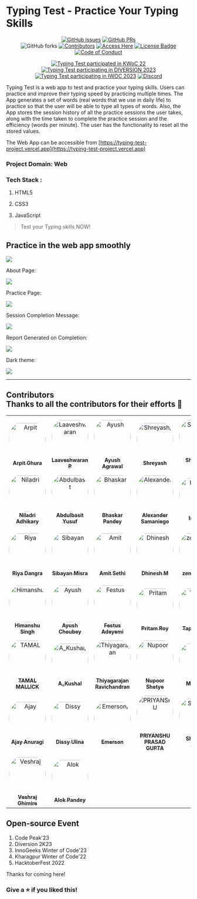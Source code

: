 #  Typing Test - Practice Your Typing Skills

<div align="center">

[![GitHub issues](https://img.shields.io/github/issues/arpitghura/typing-test?color=pink&logo=github)](https://github.com/arpitghura/typing-test/issues)
[![GitHub PRs](https://img.shields.io/github/issues-pr/arpitghura/typing-test?style=social&logo=github)](https://github.com/arpitghura/typing-test/pulls)          
![GitHub forks](https://img.shields.io/github/forks/arpitghura/typing-test?logo=git)
[![Contributors](https://img.shields.io/github/contributors/arpitghura/typing-test?color=2b9348)](https://github.com/arpitghura/typing-test/contributors")
[![Access Here](https://img.shields.io/badge/Access-Here-brightgreen?style=?style=for-the-badge)](https://typing-test-project.vercel.app/)
[![License Badge](https://img.shields.io/github/license/arpitghura/hacktoberfest?color=2b9348)](https://github.com/arpitghura/typing-test/blob/main/LICENSE)
[![Code of Conduct](https://img.shields.io/badge/Codeof-Conduct-brightgreen?style=?style=for-the-badge)](https://github.com/arpitghura/typing-test/blob/main/CODE_OF_CONDUCT.md)

[![Typing Test participated in KWoC 22](https://img.shields.io/badge/KWoC-2022-blue?style=?style=for-the-badge)](https://kwoc.kossiitkgp.org/projects?query=typing+test)
[![Typing Test participating in DIVERSION 2023](https://img.shields.io/badge/DIVERSION-2023-blue?style=?style=for-the-badge)](https://diversion.tech/)
[![Typing Test participating in IWOC 2023](https://img.shields.io/badge/IWOC-2023-blue?style=?style=for-the-badge)](https://iwoc.live/project)
[![Discord](https://img.shields.io/discord/1050391184217997422?label=Join%20Discord%20&logo=discord&style=?style=for-the-badge)](https://discord.gg/7c3VGDutmS)

</div>

Typing Test is a web app to test and practice your typing skills. Users can practice and improve their typing speed by practicing multiple times. The App generates a set of words (real words that we use in daily life) to practice so that the user will be able to type all types of words. Also, the App stores the session history of all the practice sessions the user takes, along with the time taken to complete the practice session and the efficiency (words per minute). The user has the functionality to reset all the stored values. 

The Web App can be accessible from [https://typing-test-project.vercel.app](https://typing-test-project.vercel.app)

### Project Domain: Web 
### Tech Stack : 

1. HTML5

2. CSS3

3. JavaScript

> Test your Typing skills NOW!

## Practice in the web app smoothly

<img src="./assets/images/homePage.jpeg">

About Page:

<img src="./assets/images/about.jpeg">

Practice Page:

<img src="./assets/images/practicePage.jpeg">

Session Completion Message:

<img src="./assets/images/typingSession.jpeg">

Report Generated on Completion:

<img src="./assets/images/report.jpeg">

Dark theme:

<img src="./assets/images/darkTheme.jpeg">

---
## Contributors <br>  Thanks to all the contributors for their efforts 💖

<table>
<tr>
    <td align="center" style="word-wrap: break-word; width: 150.0; height: 150.0">
        <a href=https://github.com/arpitghura>
            <img src=https://avatars.githubusercontent.com/u/41796013?v=4 width="100;"  style="border-radius:50%;align-items:center;justify-content:center;overflow:hidden;padding-top:10px" alt=Arpit Ghura/>
            <br />
            <sub style="font-size:14px"><b>Arpit Ghura</b></sub>
        </a>
    </td>
    <td align="center" style="word-wrap: break-word; width: 150.0; height: 150.0">
        <a href=https://github.com/aviiciii>
            <img src=https://avatars.githubusercontent.com/u/88141521?v=4 width="100;"  style="border-radius:50%;align-items:center;justify-content:center;overflow:hidden;padding-top:10px" alt=Laaveshwaran P/>
            <br />
            <sub style="font-size:14px"><b>Laaveshwaran P</b></sub>
        </a>
    </td>
    <td align="center" style="word-wrap: break-word; width: 150.0; height: 150.0">
        <a href=https://github.com/A91y>
            <img src=https://avatars.githubusercontent.com/u/65825207?v=4 width="100;"  style="border-radius:50%;align-items:center;justify-content:center;overflow:hidden;padding-top:10px" alt=Ayush Agrawal/>
            <br />
            <sub style="font-size:14px"><b>Ayush Agrawal</b></sub>
        </a>
    </td>
    <td align="center" style="word-wrap: break-word; width: 150.0; height: 150.0">
        <a href=https://github.com/shreyash-b>
            <img src=https://avatars.githubusercontent.com/u/52196231?v=4 width="100;"  style="border-radius:50%;align-items:center;justify-content:center;overflow:hidden;padding-top:10px" alt=Shreyash/>
            <br />
            <sub style="font-size:14px"><b>Shreyash</b></sub>
        </a>
    </td>
    <td align="center" style="word-wrap: break-word; width: 150.0; height: 150.0">
        <a href=https://github.com/Shantanu-Meta>
            <img src=https://avatars.githubusercontent.com/u/117648930?v=4 width="100;"  style="border-radius:50%;align-items:center;justify-content:center;overflow:hidden;padding-top:10px" alt=Shantanu Dutta/>
            <br />
            <sub style="font-size:14px"><b>Shantanu Dutta</b></sub>
        </a>
    </td>
    <td align="center" style="word-wrap: break-word; width: 150.0; height: 150.0">
        <a href=https://github.com/Giriraj-Roy>
            <img src=https://avatars.githubusercontent.com/u/88903134?v=4 width="100;"  style="border-radius:50%;align-items:center;justify-content:center;overflow:hidden;padding-top:10px" alt=Giriraj Roy/>
            <br />
            <sub style="font-size:14px"><b>Giriraj Roy</b></sub>
        </a>
    </td>
</tr>
<tr>
    <td align="center" style="word-wrap: break-word; width: 150.0; height: 150.0">
        <a href=https://github.com/niladrix719>
            <img src=https://avatars.githubusercontent.com/u/91966855?v=4 width="100;"  style="border-radius:50%;align-items:center;justify-content:center;overflow:hidden;padding-top:10px" alt=Niladri Adhikary />
            <br />
            <sub style="font-size:14px"><b>Niladri Adhikary </b></sub>
        </a>
    </td>
    <td align="center" style="word-wrap: break-word; width: 150.0; height: 150.0">
        <a href=https://github.com/Jideotetic>
            <img src=https://avatars.githubusercontent.com/u/53506936?v=4 width="100;"  style="border-radius:50%;align-items:center;justify-content:center;overflow:hidden;padding-top:10px" alt=Abdulbasit Yusuf />
            <br />
            <sub style="font-size:14px"><b>Abdulbasit Yusuf </b></sub>
        </a>
    </td>
    <td align="center" style="word-wrap: break-word; width: 150.0; height: 150.0">
        <a href=https://github.com/chikkibum>
            <img src=https://avatars.githubusercontent.com/u/71315985?v=4 width="100;"  style="border-radius:50%;align-items:center;justify-content:center;overflow:hidden;padding-top:10px" alt=Bhaskar Pandey/>
            <br />
            <sub style="font-size:14px"><b>Bhaskar Pandey</b></sub>
        </a>
    </td>
    <td align="center" style="word-wrap: break-word; width: 150.0; height: 150.0">
        <a href=https://github.com/alexsam29>
            <img src=https://avatars.githubusercontent.com/u/69481177?v=4 width="100;"  style="border-radius:50%;align-items:center;justify-content:center;overflow:hidden;padding-top:10px" alt=Alexander Samaniego/>
            <br />
            <sub style="font-size:14px"><b>Alexander Samaniego</b></sub>
        </a>
    </td>
    <td align="center" style="word-wrap: break-word; width: 150.0; height: 150.0">
        <a href=https://github.com/ImgBotApp>
            <img src=https://avatars.githubusercontent.com/u/31427850?v=4 width="100;"  style="border-radius:50%;align-items:center;justify-content:center;overflow:hidden;padding-top:10px" alt=Imgbot/>
            <br />
            <sub style="font-size:14px"><b>Imgbot</b></sub>
        </a>
    </td>
    <td align="center" style="word-wrap: break-word; width: 150.0; height: 150.0">
        <a href=https://github.com/weberankit>
            <img src=https://avatars.githubusercontent.com/u/94105514?v=4 width="100;"  style="border-radius:50%;align-items:center;justify-content:center;overflow:hidden;padding-top:10px" alt=ANKIT KUMAR/>
            <br />
            <sub style="font-size:14px"><b>ANKIT KUMAR</b></sub>
        </a>
    </td>
</tr>
<tr>
    <td align="center" style="word-wrap: break-word; width: 150.0; height: 150.0">
        <a href=https://github.com/Riya14-dangra>
            <img src=https://avatars.githubusercontent.com/u/84792579?v=4 width="100;"  style="border-radius:50%;align-items:center;justify-content:center;overflow:hidden;padding-top:10px" alt=Riya Dangra/>
            <br />
            <sub style="font-size:14px"><b>Riya Dangra</b></sub>
        </a>
    </td>
    <td align="center" style="word-wrap: break-word; width: 150.0; height: 150.0">
        <a href=https://github.com/sibayanmisra2002>
            <img src=https://avatars.githubusercontent.com/u/88418750?v=4 width="100;"  style="border-radius:50%;align-items:center;justify-content:center;overflow:hidden;padding-top:10px" alt=Sibayan Misra/>
            <br />
            <sub style="font-size:14px"><b>Sibayan Misra</b></sub>
        </a>
    </td>
    <td align="center" style="word-wrap: break-word; width: 150.0; height: 150.0">
        <a href=https://github.com/sethiamit0079>
            <img src=https://avatars.githubusercontent.com/u/49728020?v=4 width="100;"  style="border-radius:50%;align-items:center;justify-content:center;overflow:hidden;padding-top:10px" alt=Amit Sethi/>
            <br />
            <sub style="font-size:14px"><b>Amit Sethi</b></sub>
        </a>
    </td>
    <td align="center" style="word-wrap: break-word; width: 150.0; height: 150.0">
        <a href=https://github.com/mdhinesh>
            <img src=https://avatars.githubusercontent.com/u/58901210?v=4 width="100;"  style="border-radius:50%;align-items:center;justify-content:center;overflow:hidden;padding-top:10px" alt=Dhinesh M/>
            <br />
            <sub style="font-size:14px"><b>Dhinesh M</b></sub>
        </a>
    </td>
    <td align="center" style="word-wrap: break-word; width: 150.0; height: 150.0">
        <a href=https://github.com/zemetskiym>
            <img src=https://avatars.githubusercontent.com/u/122832270?v=4 width="100;"  style="border-radius:50%;align-items:center;justify-content:center;overflow:hidden;padding-top:10px" alt=zemetskiym/>
            <br />
            <sub style="font-size:14px"><b>zemetskiym</b></sub>
        </a>
    </td>
    <td align="center" style="word-wrap: break-word; width: 150.0; height: 150.0">
        <a href=https://github.com/iharshka>
            <img src=https://avatars.githubusercontent.com/u/106887668?v=4 width="100;"  style="border-radius:50%;align-items:center;justify-content:center;overflow:hidden;padding-top:10px" alt=Harsh Gautam/>
            <br />
            <sub style="font-size:14px"><b>Harsh Gautam</b></sub>
        </a>
    </td>
</tr>
<tr>
    <td align="center" style="word-wrap: break-word; width: 150.0; height: 150.0">
        <a href=https://github.com/ihsingh2>
            <img src=https://avatars.githubusercontent.com/u/74548166?v=4 width="100;"  style="border-radius:50%;align-items:center;justify-content:center;overflow:hidden;padding-top:10px" alt=Himanshu Singh/>
            <br />
            <sub style="font-size:14px"><b>Himanshu Singh</b></sub>
        </a>
    </td>
    <td align="center" style="word-wrap: break-word; width: 150.0; height: 150.0">
        <a href=https://github.com/Ayush4web>
            <img src=https://avatars.githubusercontent.com/u/85270991?v=4 width="100;"  style="border-radius:50%;align-items:center;justify-content:center;overflow:hidden;padding-top:10px" alt=Ayush Choubey/>
            <br />
            <sub style="font-size:14px"><b>Ayush Choubey</b></sub>
        </a>
    </td>
    <td align="center" style="word-wrap: break-word; width: 150.0; height: 150.0">
        <a href=https://github.com/kalosFestus>
            <img src=https://avatars.githubusercontent.com/u/79145625?v=4 width="100;"  style="border-radius:50%;align-items:center;justify-content:center;overflow:hidden;padding-top:10px" alt=Festus Adeyemi/>
            <br />
            <sub style="font-size:14px"><b>Festus Adeyemi</b></sub>
        </a>
    </td>
    <td align="center" style="word-wrap: break-word; width: 150.0; height: 150.0">
        <a href=https://github.com/Pritam1136>
            <img src=https://avatars.githubusercontent.com/u/126561455?v=4 width="100;"  style="border-radius:50%;align-items:center;justify-content:center;overflow:hidden;padding-top:10px" alt=Pritam Roy/>
            <br />
            <sub style="font-size:14px"><b>Pritam Roy</b></sub>
        </a>
    </td>
    <td align="center" style="word-wrap: break-word; width: 150.0; height: 150.0">
        <a href=https://github.com/Tapo41>
            <img src=https://avatars.githubusercontent.com/u/121812218?v=4 width="100;"  style="border-radius:50%;align-items:center;justify-content:center;overflow:hidden;padding-top:10px" alt=Tapojita Kar/>
            <br />
            <sub style="font-size:14px"><b>Tapojita Kar</b></sub>
        </a>
    </td>
    <td align="center" style="word-wrap: break-word; width: 150.0; height: 150.0">
        <a href=https://github.com/sarthakvermaa>
            <img src=https://avatars.githubusercontent.com/u/114106172?v=4 width="100;"  style="border-radius:50%;align-items:center;justify-content:center;overflow:hidden;padding-top:10px" alt=Sarthak Verma/>
            <br />
            <sub style="font-size:14px"><b>Sarthak Verma</b></sub>
        </a>
    </td>
</tr>
<tr>
    <td align="center" style="word-wrap: break-word; width: 150.0; height: 150.0">
        <a href=https://github.com/mallickboy>
            <img src=https://avatars.githubusercontent.com/u/96945731?v=4 width="100;"  style="border-radius:50%;align-items:center;justify-content:center;overflow:hidden;padding-top:10px" alt=TAMAL MALLICK/>
            <br />
            <sub style="font-size:14px"><b>TAMAL MALLICK</b></sub>
        </a>
    </td>
    <td align="center" style="word-wrap: break-word; width: 150.0; height: 150.0">
        <a href=https://github.com/ananyakushal>
            <img src=https://avatars.githubusercontent.com/u/123202108?v=4 width="100;"  style="border-radius:50%;align-items:center;justify-content:center;overflow:hidden;padding-top:10px" alt=A_Kushal/>
            <br />
            <sub style="font-size:14px"><b>A_Kushal</b></sub>
        </a>
    </td>
    <td align="center" style="word-wrap: break-word; width: 150.0; height: 150.0">
        <a href=https://github.com/trravic>
            <img src=https://avatars.githubusercontent.com/u/27724580?v=4 width="100;"  style="border-radius:50%;align-items:center;justify-content:center;overflow:hidden;padding-top:10px" alt=Thiyagarajan Ravichandran/>
            <br />
            <sub style="font-size:14px"><b>Thiyagarajan Ravichandran</b></sub>
        </a>
    </td>
    <td align="center" style="word-wrap: break-word; width: 150.0; height: 150.0">
        <a href=https://github.com/Nupoor10>
            <img src=https://avatars.githubusercontent.com/u/92589912?v=4 width="100;"  style="border-radius:50%;align-items:center;justify-content:center;overflow:hidden;padding-top:10px" alt=Nupoor Shetye/>
            <br />
            <sub style="font-size:14px"><b>Nupoor Shetye</b></sub>
        </a>
    </td>
    <td align="center" style="word-wrap: break-word; width: 150.0; height: 150.0">
        <a href=https://github.com/maciek04786>
            <img src=https://avatars.githubusercontent.com/u/105375946?v=4 width="100;"  style="border-radius:50%;align-items:center;justify-content:center;overflow:hidden;padding-top:10px" alt=Maciek S/>
            <br />
            <sub style="font-size:14px"><b>Maciek S</b></sub>
        </a>
    </td>
    <td align="center" style="word-wrap: break-word; width: 150.0; height: 150.0">
        <a href=https://github.com/harshyadavcs>
            <img src=https://avatars.githubusercontent.com/u/108284583?v=4 width="100;"  style="border-radius:50%;align-items:center;justify-content:center;overflow:hidden;padding-top:10px" alt=Harsh Yadav/>
            <br />
            <sub style="font-size:14px"><b>Harsh Yadav</b></sub>
        </a>
    </td>
</tr>
<tr>
    <td align="center" style="word-wrap: break-word; width: 150.0; height: 150.0">
        <a href=https://github.com/ajayanuragi>
            <img src=https://avatars.githubusercontent.com/u/92710715?v=4 width="100;"  style="border-radius:50%;align-items:center;justify-content:center;overflow:hidden;padding-top:10px" alt=Ajay Anuragi/>
            <br />
            <sub style="font-size:14px"><b>Ajay Anuragi</b></sub>
        </a>
    </td>
    <td align="center" style="word-wrap: break-word; width: 150.0; height: 150.0">
        <a href=https://github.com/dissyulina>
            <img src=https://avatars.githubusercontent.com/u/80319559?v=4 width="100;"  style="border-radius:50%;align-items:center;justify-content:center;overflow:hidden;padding-top:10px" alt=Dissy Ulina/>
            <br />
            <sub style="font-size:14px"><b>Dissy Ulina</b></sub>
        </a>
    </td>
    <td align="center" style="word-wrap: break-word; width: 150.0; height: 150.0">
        <a href=https://github.com/emday4prez>
            <img src=https://avatars.githubusercontent.com/u/35363144?v=4 width="100;"  style="border-radius:50%;align-items:center;justify-content:center;overflow:hidden;padding-top:10px" alt=Emerson/>
            <br />
            <sub style="font-size:14px"><b>Emerson</b></sub>
        </a>
    </td>
    <td align="center" style="word-wrap: break-word; width: 150.0; height: 150.0">
        <a href=https://github.com/priyanshu2k3>
            <img src=https://avatars.githubusercontent.com/u/100031428?v=4 width="100;"  style="border-radius:50%;align-items:center;justify-content:center;overflow:hidden;padding-top:10px" alt=PRIYANSHU PRASAD GUPTA/>
            <br />
            <sub style="font-size:14px"><b>PRIYANSHU PRASAD GUPTA</b></sub>
        </a>
    </td>
    <td align="center" style="word-wrap: break-word; width: 150.0; height: 150.0">
        <a href=https://github.com/ShivanshAr97>
            <img src=https://avatars.githubusercontent.com/u/96040322?v=4 width="100;"  style="border-radius:50%;align-items:center;justify-content:center;overflow:hidden;padding-top:10px" alt=Shivansh Arora/>
            <br />
            <sub style="font-size:14px"><b>Shivansh Arora</b></sub>
        </a>
    </td>
    <td align="center" style="word-wrap: break-word; width: 150.0; height: 150.0">
        <a href=https://github.com/SubhamChoudhury>
            <img src=https://avatars.githubusercontent.com/u/55877612?v=4 width="100;"  style="border-radius:50%;align-items:center;justify-content:center;overflow:hidden;padding-top:10px" alt=Subham Choudhury/>
            <br />
            <sub style="font-size:14px"><b>Subham Choudhury</b></sub>
        </a>
    </td>
</tr>
<tr>
    <td align="center" style="word-wrap: break-word; width: 150.0; height: 150.0">
        <a href=https://github.com/V35HR4J>
            <img src=https://avatars.githubusercontent.com/u/54109630?v=4 width="100;"  style="border-radius:50%;align-items:center;justify-content:center;overflow:hidden;padding-top:10px" alt=Veshraj Ghimire/>
            <br />
            <sub style="font-size:14px"><b>Veshraj Ghimire</b></sub>
        </a>
    </td>
    <td align="center" style="word-wrap: break-word; width: 150.0; height: 150.0">
        <a href=https://github.com/alokvns48>
            <img src=https://avatars.githubusercontent.com/u/63348356?v=4 width="100;"  style="border-radius:50%;align-items:center;justify-content:center;overflow:hidden;padding-top:10px" alt=Alok Pandey/>
            <br />
            <sub style="font-size:14px"><b>Alok Pandey</b></sub>
        </a>
    </td>
</tr>
</table>

## Open-source Event 
1. Code Peak'23
2. Diversion 2K23
3. InnoGeeks Winter of Code'23
4. Kharagpur Winter of Code'22
5. HacktoberFest 2022

Thanks for coming here!
### Give a ⭐ if you liked this!
